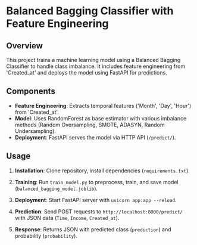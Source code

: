 

# Balanced Bagging Classifier with Feature Engineering

## Overview

This project trains a machine learning model using a Balanced Bagging Classifier to handle class imbalance. It includes feature engineering from 'Created_at' and deploys the model using FastAPI for predictions.

## Components

- **Feature Engineering**: Extracts temporal features ('Month', 'Day', 'Hour') from 'Created_at'.
- **Model**: Uses RandomForest as base estimator with various imbalance methods (Random Oversampling, SMOTE, ADASYN, Random Undersampling).
- **Deployment**: FastAPI serves the model via HTTP API (`/predict/`).

## Usage

1. **Installation**: Clone repository, install dependencies (`requirements.txt`).

2. **Training**: Run `train_model.py` to preprocess, train, and save model (`balanced_bagging_model.joblib`).

3. **Deployment**: Start FastAPI server with `uvicorn app:app --reload`.

4. **Prediction**: Send POST requests to `http://localhost:8000/predict/` with JSON data (`Time`, `Income`, `Created_at`).

5. **Response**: Returns JSON with predicted class (`prediction`) and probability (`probability`).

